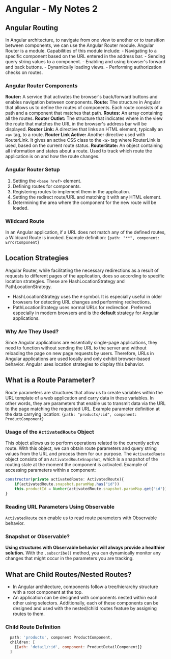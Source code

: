 # Angular - My Notes 2
## Angular Routing
In Angular architecture, to navigate from one view to another or to transition between components, we can use the Angular Router module.
Angular Router is a module.
Capabilities of this module include:
    - Navigating to a specific component based on the URL entered in the address bar.
    - Sending query string values to a component.
    - Enabling and using browser's forward and back buttons.
    - Dynamically loading views.
    - Performing authorization checks on routes.

### Angular Router Components
**Router:** A service that activates the browser's back/forward buttons and enables navigation between components.
**Route:** The structure in Angular that allows us to define the routes of components. Each route consists of a path and a component that matches that path.
**Routes:** An array containing all the routes.
**Router Outlet:** The structure that indicates where in the view the route that matches the URL in the browser's address bar will be displayed.
**Router Link:** A directive that links an HTML element, typically an `<a>` tag, to a route.
**Router Link Active:** Another directive used with RouterLink. It gives an active CSS class to the `<a>` tag where RouterLink is used, based on the current route status.
**RouterState:** An object containing all information and states about a route. Used to track which route the application is on and how the route changes.

### Angular Router Setup
1. Setting the `<base href>` element.
2. Defining routes for components.
3. Registering routes to implement them in the application.
4. Setting the redirect route/URL and matching it with any HTML element.
5. Determining the area where the component for the new route will be loaded.

### Wildcard Route
In an Angular application, if a URL does not match any of the defined routes, a Wildcard Route is invoked.
Example definition: `{path: "**", component: ErrorComponent}`

## Location Strategies
Angular Router, while facilitating the necessary redirections as a result of requests to different pages of the application, does so according to specific location strategies.
These are HashLocationStrategy and PathLocationStrategy.
- HashLocationStrategy uses the `#` symbol. It is especially useful in older browsers for detecting URL changes and performing redirections.
- PathLocationStrategy uses normal URLs for redirection. Preferred especially in modern browsers and is the **default** strategy for Angular applications.

### Why Are They Used?
Since Angular applications are essentially single-page applications, they need to function without sending the URL to the server and without reloading the page on new page requests by users. Therefore, URLs in Angular applications are used locally and only exhibit browser-based behavior. Angular uses location strategies to display this behavior.

## What is a Route Parameter?
Route parameters are structures that allow us to create variables within the URL template of a web application and carry data in these variables. In other words, they are parameters that enable us to transmit data via the URL to the page matching the requested URL.
Example parameter definition at the data carrying location: `{path: "products/:id", component: ProductComponent}`

### Usage of the `ActivatedRoute` Object
This object allows us to perform operations related to the currently active route. With this object, we can obtain route parameters and query string values from the URL and process them for our purpose.
The `ActivatedRoute` object consists of an `ActivatedRouteSnapshot`, which is a snapshot of the routing state at the moment the component is activated. Example of accessing parameters within a component:
```javascript
constructor(private activatedRoute: ActivatedRoute){
    if(activatedRoute.snapshot.paramMap.has("id"))
    this.productId = Number(activatedRoute.snapshot.paramMap.get("id"));
}
```

### Reading URL Parameters Using Observable
`ActivatedRoute` can enable us to read route parameters with Observable behavior.

### Snapshot or Observable?
**Using structures with Observable behavior will always provide a healthier solution.** With the `.subscribe()` method, you can dynamically monitor any changes that might occur in the parameters you are tracking.
## What are Child Routes/Nested Routes?
- In Angular architecture, components follow a tree/hierarchy structure with a root component at the top.
- An application can be designed with components nested within each other using selectors. Additionally, each of these components can be designed and used with the nested/child routes feature by assigning routes to them.

### Child Route Definition
```javascript
  path: 'products', component ProductComponent,
  children: [
    {[ath: 'detail/:id', component: ProductDetailComponent]}
  ]
```
